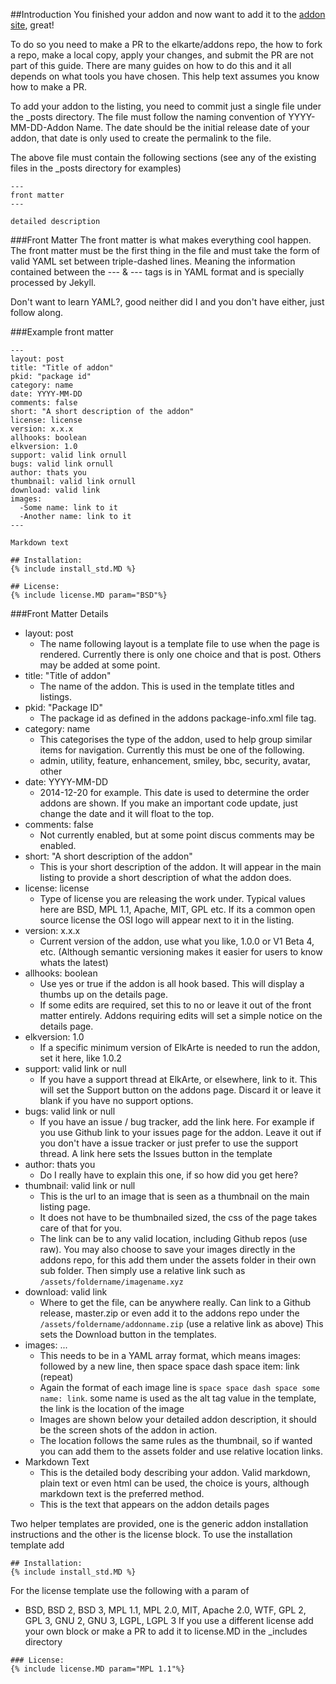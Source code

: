 ##Introduction
You finished your addon and now want to add it to the [addon site](http://addons.elkarte.net), great!  
  
To do so you need to make a PR to the elkarte/addons repo, the how to fork a repo, make a local copy, apply your changes, and submit the PR are not part of this guide. There are many guides on how to do this and it all depends on what tools you have chosen. This help text assumes you know how to make a PR.  
  
To add your addon to the listing, you need to commit just a single file under the _posts directory. The file must follow the naming convention of YYYY-MM-DD-Addon Name. The date should be the initial release date of your addon, that date is only used to create the permalink to the file.  
  
The above file must contain the following sections (see any of the existing files in the _posts directory for examples)  
```
---  
front matter  
---  
  
detailed description  
``` 
###Front Matter
The front matter is what makes everything cool happen. The front matter must be the first thing in the file and must take the form of valid YAML set between triple-dashed lines. Meaning the information contained between the --- & --- tags is in YAML format and is specially processed by Jekyll.

Don't want to learn YAML?, good neither did I and you don't have either, just follow along.  
  
###Example front matter
```
---  
layout: post  
title: "Title of addon"  
pkid: "package id"  
category: name  
date: YYYY-MM-DD  
comments: false  
short: "A short description of the addon"  
license: license  
version: x.x.x  
allhooks: boolean  
elkversion: 1.0  
support: valid link ornull  
bugs: valid link ornull  
author: thats you  
thumbnail: valid link ornull  
download: valid link  
images:  
  -Some name: link to it  
  -Another name: link to it  
---  
  
Markdown text  
  
## Installation:  
{% include install_std.MD %}  
  
## License:  
{% include license.MD param="BSD"%}  
```
###Front Matter Details
* layout: post  
	* The name following layout is a template file to use when the page is rendered. Currently there is only one choice and that is post. Others may be added at
some point.
* title: "Title of addon"  
	* The name of the addon. This is used in the template titles and listings.
* pkid: "Package ID"
	* The package id as defined in the addons package-info.xml file <id> tag.
* category: name  
	* This categorises the type of the addon, used to help group similar items for navigation. Currently this must be one of the following.
	* admin, utility, feature, enhancement, smiley, bbc, security, avatar, other
* date: YYYY-MM-DD  
	* 2014-12-20 for example. This date is used to determine the order addons are shown. If you make an important code update, just change the date and it will float to the top.
* comments: false  
	* Not currently enabled, but at some point discus comments may be enabled.
* short: "A short description of the addon"  
	* This is your short description of the addon. It will appear in the main listing to provide a short description of what the addon does.
* license: license  
	* Type of license you are releasing the work under. Typical values here are BSD, MPL 1.1, Apache, MIT, GPL etc. If its a common open source license the OSI logo will appear next to it in the listing.
* version: x.x.x  
	* Current version of the addon, use what you like, 1.0.0 or V1 Beta 4, etc. (Although semantic versioning makes it easier for users to know whats the latest)
* allhooks: boolean  
	* Use yes or true if the addon is all hook based. This will display a thumbs up on the details page.
	* If some edits are required, set this to no or leave it out of the front matter entirely. Addons requiring edits will set a simple notice on the details page.
* elkversion: 1.0  
	* If a specific minimum version of ElkArte is needed to run the addon, set it here, like 1.0.2
* support: valid link or null  
	* If you have a support thread at ElkArte, or elsewhere, link to it. This will set the Support button on the addons page. Discard it or leave it blank if you have no support options.
* bugs: valid link or null  
	* If you have an issue / bug tracker, add the link here. For example if you use Github link to your issues page for the addon. Leave it out if you don't have a
issue tracker or just prefer to use the support thread. A link here sets the Issues button in the template
* author: thats you  
	* Do I really have to explain this one, if so how did you get here?
* thumbnail: valid link or null  
	* This is the url to an image that is seen as a thumbnail on the main listing page.
	* It does not have to be thumbnailed sized, the css of the page takes care of that for you.
	* The link can be to any valid location, including Github repos (use raw). You may also choose to save your images directly in the addons repo, for this add them under the assets folder in their own sub folder. Then simply use a relative link such as ```/assets/foldername/imagename.xyz```
* download: valid link  
	* Where to get the file, can be anywhere really. Can link to a Github release, master.zip or even add it to the addons repo under the ```/assets/foldername/addonname.zip``` (use a relative link as above) This sets the Download button in the templates.
* images: ...  
	* This needs to be in a YAML array format, which means images: followed by a new line, then space space dash space item: link (repeat)
	* Again the format of each image line is ```space space dash space some name: link```. some name is used as the alt tag value in the template, the link is the location of the image
	* Images are shown below your detailed addon description, it should be the screen shots of the addon in action.
	* The location follows the same rules as the thumbnail, so if wanted you can add them to the assets folder and use relative location links.
* Markdown Text  
	* This is the detailed body describing your addon. Valid markdown, plain text or even html can be used, the choice is yours, although markdown text is the preferred method.
	* This is the text that appears on the addon details pages
  
Two helper templates are provided, one is the generic addon installation instructions and the other is the license block. To use the installation template add  
```
## Installation:  
{% include install_std.MD %}  
```
For the license template use the following with a param of  
* BSD, BSD 2, BSD 3, MPL 1.1, MPL 2.0, MIT, Apache 2.0, WTF, GPL 2, GPL 3, GNU 2, GNU 3, LGPL, LGPL 3 If you use a different license
add your own block or make a PR to add it to license.MD in the _includes directory
```
### License:  
{% include license.MD param="MPL 1.1"%} 
```
